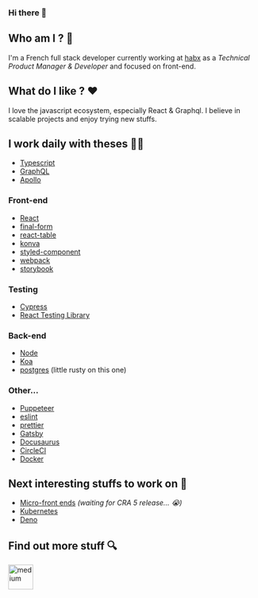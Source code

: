 ### Hi there 👋

## Who am I ? 🥸

I'm a French full stack developer currently working at [habx](https://www.habx.com) as a _Technical Product Manager & Developer_ and focused on front-end.

## What do I like ? ❤️

I love the javascript ecosystem, especially React & Graphql. 
I believe in scalable projects and enjoy trying new stuffs.


## I work daily with theses 👨‍💻

- [Typescript](https://www.typescriptlang.org/)
- [GraphQL](https://graphql.org/)
- [Apollo](https://www.apollographql.com/docs/react/)

### Front-end

- [React](https://fr.reactjs.org/)
- [final-form](https://final-form.org/react)
- [react-table](https://react-table.tanstack.com/)
- [konva](https://konvajs.org/)
- [styled-component](https://styled-components.com/)
- [webpack](https://webpack.js.org/)
- [storybook](https://storybook.js.org/)

### Testing

- [Cypress](https://www.cypress.io/)
- [React Testing Library](https://testing-library.com/docs/react-testing-library/intro/)

### Back-end

- [Node](https://nodejs.org/en/)
- [Koa](https://koajs.com/)
- [postgres](https://www.postgresql.org/) (little rusty on this one)

### Other...

- [Puppeteer](https://github.com/puppeteer/puppeteer)
- [eslint](https://eslint.org/)
- [prettier](https://prettier.io/)
- [Gatsby](https://www.gatsbyjs.com/)
- [Docusaurus](https://docusaurus.io/)
- [CircleCI](https://app.circleci.com/)
- [Docker](https://www.docker.com/)


## Next interesting stuffs to work on 👀

- [Micro-front ends](https://webpack.js.org/concepts/module-federation/) _(waiting for CRA 5 release... 😭)_
- [Kubernetes](https://kubernetes.io/) 
- [Deno](https://deno.land/)

## Find out more stuff 🔍

<div style="display: flex; align-items: center; gap: 24px;">
    <a href="https://medium.com/@jean.dessane" target="_blank"> 
        <img height="50" src="https://upload.wikimedia.org/wikipedia/commons/thumb/e/ec/Medium_logo_Monogram.svg/195px-Medium_logo_Monogram.svg.png"  alt="medium"/>
    </a>
</div> 

